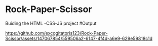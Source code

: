 # Rock-Paper-Scissor
Buiding the HTML -CSS-JS project
#Output


https://github.com/excogitatoris123/Rock-Paper-Scissor/assets/147067854/559506a2-6147-4f4d-a6e9-629e59818c1d

